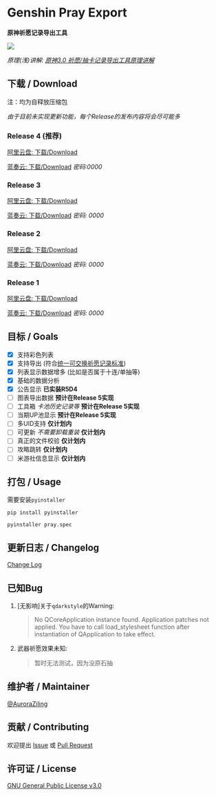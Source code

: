 # Genshin Pray Export

**原神祈愿记录导出工具**

![](https://img.shields.io/badge/Language-Python-blue.svg?style=flat-square)

*原理(浅)讲解: [原神3.0 祈愿/抽卡记录导出工具原理讲解](https://www.bilibili.com/video/BV1cY4y1u758)*

## 下载 / Download

注：均为自释放压缩包

*由于目前未实现更新功能，每个Release的发布内容将会尽可能多*

### Release 4 (推荐)
[阿里云盘: 下载/Download](https://www.aliyundrive.com/s/irQ2FkMH22H)

[蓝奏云: 下载/Download](https://auroraziling.lanzouv.com/inxVL0bfagwf) *密码:0000*

### Release 3
[阿里云盘: 下载/Download](https://www.aliyundrive.com/s/CPhESipXJHp)

[蓝奏云: 下载/Download](https://auroraziling.lanzouv.com/iApgh0aysecj) *密码: 0000*

### Release 2
[阿里云盘: 下载/Download](https://www.aliyundrive.com/s/rzJhKpizZ6Z)

[蓝奏云: 下载/Download](https://auroraziling.lanzouv.com/iKiEs0am4v6j) *密码: 0000*

### Release 1
[阿里云盘: 下载/Download](https://www.aliyundrive.com/s/rmi1YWstzXv)

[蓝奏云: 下载/Download](https://auroraziling.lanzouv.com/iF7b30am4qkd) *密码: 0000*

## 目标 / Goals

- [x] 支持彩色列表
- [x] 支持导出 (符合[统一可交换祈愿记录标准](https://github.com/DGP-Studio/Snap.Genshin/wiki/StandardFormat))
- [x] 列表显示数据增多 (比如是否属于十连/单抽等)
- [x] 基础的数据分析
- [x] 公告显示 **已实装R5D4**
- [ ] 图表导出数据 **预计在Release 5实现**
- [ ] 工具箱 *卡池历史记录等* **预计在Release 5实现**
- [ ] 当期UP池显示 **预计在Release 5实现**
- [ ] 多UID支持 **仅计划内**
- [ ] 可更新 *不需要卸载重装* **仅计划内**
- [ ] 真正的文件校验 **仅计划内**
- [ ] 攻略跳转 **仅计划内**
- [ ] 米游社信息显示 **仅计划内**

## 打包 / Usage

需要安装`pyinstaller`
```commandline
pip install pyinstaller
```

```commandline
pyinstaller pray.spec
```

## 更新日志 / Changelog

[Change Log](https://github.com/AuroraZiling/genshin-pray-export/releases)

## 已知Bug

1. [无影响]关于`qdarkstyle`的Warning:
   >No QCoreApplication instance found. Application patches not applied. You have to call load_stylesheet function after instantiation of QApplication to take effect.
2. 武器祈愿效果未知:
   >暂时无法测试，因为没原石抽

## 维护者 / Maintainer

[@AuroraZiling](https://github.com/auroraziling)

## 贡献 / Contributing

欢迎提出 [Issue](https://github.com/AuroraZiling/genshin-pray-export/issues) 或 [Pull Request](https://github.com/AuroraZiling/genshin-pray-export/pulls)

## 许可证 / License

[GNU General Public License v3.0](https://github.com/AuroraZiling/genshin-pray-export/blob/main/LICENSE)
